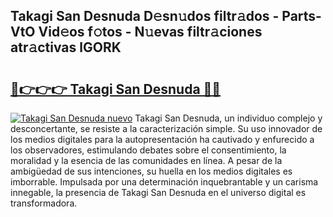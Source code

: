## Takagi San Desnuda D𝚎sn𝚞dos filtr𝚊dos - Parts-VtO Vid𝚎os f𝚘tos - N𝚞evas filtr𝚊ciones atr𝚊ctivas lGORK

# <h2><a href="http://mb5ciga.tromn.icu/?c=Takagi+San+Desnuda">🔗👉👉👉 Takagi San Desnuda 🔗🔗</a></h2>

[![Takagi San Desnuda nuevo](https://i.imgur.com/pEAQMta.gif)](http://mb5ciga.tromn.icu/?c=Takagi+San+Desnuda)
Takagi San Desnuda, un individuo complejo y desconcertante, se resiste a la caracterización simple. Su uso innovador de los medios digitales para la autopresentación ha cautivado y enfurecido a los observadores, estimulando debates sobre el consentimiento, la moralidad y la esencia de las comunidades en línea. A pesar de la ambigüedad de sus intenciones, su huella en los medios digitales es imborrable. Impulsada por una determinación inquebrantable y un carisma innegable, la presencia de Takagi San Desnuda en el universo digital es transformadora.
